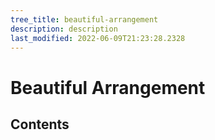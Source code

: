 ```yaml
---
tree_title: beautiful-arrangement
description: description
last_modified: 2022-06-09T21:23:28.2328
---
```


# Beautiful Arrangement

## Contents
